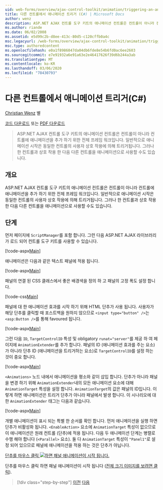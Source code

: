 ```yaml
---
uid: web-forms/overview/ajax-control-toolkit/animation/triggering-an-animation-in-another-control-cs
title: 다른 컨트롤에서 애니메이션 트리거 (C#) | Microsoft Docs
author: wenz
description: ASP.NET AJAX 컨트롤 도구 키트의 애니메이션 컨트롤은 컨트롤이 아니라 컨트롤에 애니메이션을 추가 하기 위한 전체 프레임 워크입니다. 일반적으로 시작 하는 중 ...
ms.author: riande
ms.date: 06/02/2008
ms.assetid: e5d99c2b-d8ee-413c-80d5-c120cffb0a4c
msc.legacyurl: /web-forms/overview/ajax-control-toolkit/animation/triggering-an-animation-in-another-control-cs
msc.type: authoredcontent
ms.openlocfilehash: e0a1f8986047da04db6fde8e54b6fd0ac6ee2603
ms.sourcegitcommit: e7e91932a6e91a63e2e46417626f39d6b244a3ab
ms.translationtype: MT
ms.contentlocale: ko-KR
ms.lasthandoff: 03/06/2020
ms.locfileid: "78430793"
---
```

# <a name="triggering-an-animation-in-another-control-c"></a>다른 컨트롤에서 애니메이션 트리거(C#)

[Christian Wenz](https://github.com/wenz) 별

[코드 다운로드](https://download.microsoft.com/download/f/9/a/f9a26acd-8df4-4484-8a18-199e4598f411/Animation8.cs.zip) 또는 [PDF 다운로드](https://download.microsoft.com/download/6/7/1/6718d452-ff89-4d3f-a90e-c74ec2d636a3/animation8CS.pdf)

> ASP.NET AJAX 컨트롤 도구 키트의 애니메이션 컨트롤은 컨트롤이 아니라 컨트롤에 애니메이션을 추가 하기 위한 전체 프레임 워크입니다. 일반적으로 애니메이션 시작은 동일한 컨트롤의 사용자 상호 작용에 의해 트리거됩니다. 그러나 한 컨트롤과 상호 작용 한 다음 다른 컨트롤을 애니메이션으로 사용할 수도 있습니다.

## <a name="overview"></a>개요

ASP.NET AJAX 컨트롤 도구 키트의 애니메이션 컨트롤은 컨트롤이 아니라 컨트롤에 애니메이션을 추가 하기 위한 전체 프레임 워크입니다. 일반적으로 애니메이션 시작은 동일한 컨트롤의 사용자 상호 작용에 의해 트리거됩니다. 그러나 한 컨트롤과 상호 작용 한 다음 다른 컨트롤을 애니메이션으로 사용할 수도 있습니다.

## <a name="steps"></a>단계

먼저 페이지에 `ScriptManager`를 포함 합니다. 그런 다음 ASP.NET AJAX 라이브러리가 로드 되어 컨트롤 도구 키트를 사용할 수 있습니다.

[!code-aspx[Main](triggering-an-animation-in-another-control-cs/samples/sample1.aspx)]

애니메이션은 다음과 같은 텍스트 패널에 적용 됩니다.

[!code-aspx[Main](triggering-an-animation-in-another-control-cs/samples/sample2.aspx)]

패널의 연결 된 CSS 클래스에서 좋은 배경색을 정의 하 고 패널의 고정 폭도 설정 합니다.

[!code-css[Main](triggering-an-animation-in-another-control-cs/samples/sample3.css)]

패널에 대 한 애니메이션 효과를 시작 하기 위해 HTML 단추가 사용 됩니다. 사용자가 해당 단추를 클릭할 때 포스트백을 원하지 않으므로 `<input type="button" />`는 `<asp:Button />`를 통해 favoured 됩니다.

[!code-aspx[Main](triggering-an-animation-in-another-control-cs/samples/sample4.aspx)]

그런 다음 `ID`, `TargetControlID` 특성 및 obligatory `runat="server"`를 제공 하 여 페이지에 `AnimationExtender`를 추가 합니다. 패널의 ID (애니메이션 효과를 주는 요소)가 아니라 단추 ID (애니메이션을 트리거하는 요소)로 `TargetControlID`를 설정 하는 것이 중요 합니다.

[!code-aspx[Main](triggering-an-animation-in-another-control-cs/samples/sample5.aspx)]

`<Animations>` 노드 내에서 애니메이션을 평소와 같이 삽입 합니다. 단추가 아니라 패널을 변경 하기 위해 `AnimationExtender`내의 모든 애니메이션 요소에 대해 `AnimationTarget` 특성을 설정 합니다. `AnimationTarget`의 값은 패널의 ID입니다. 이렇게 하면 애니메이션은 트리거 단추가 아니라 패널에서 발생 합니다. 이 시나리오에 대 한 `AnimationExtender` 태그는 다음과 같습니다.

[!code-aspx[Main](triggering-an-animation-in-another-control-cs/samples/sample6.aspx)]

개별 애니메이션이 표시 되는 특별 한 순서를 확인 합니다. 먼저 애니메이션을 실행 하면 단추가 비활성화 됩니다. `<EnableAction>` 요소에 `AnimationTarget` 특성이 없으므로이 애니메이션은 원래 컨트롤 (단추)에 적용 됩니다. 다음 두 애니메이션 단계는 병렬로 수행 해야 합니다 (`<Parallel>` 요소). 둘 다 `AnimationTarget` 특성이 `"Panel1"`로 설정 되어 있으므로 패널에 애니메이션을 적용 하는 것은 단추가 아닙니다.

[단추를 마우스 클릭 ![하면 패널 애니메이션이 시작 됩니다.](triggering-an-animation-in-another-control-cs/_static/image2.png)](triggering-an-animation-in-another-control-cs/_static/image1.png)

단추를 마우스 클릭 하면 패널 애니메이션이 시작 됩니다 ([전체 크기 이미지를 보려면 클릭](triggering-an-animation-in-another-control-cs/_static/image3.png)).

> [!div class="step-by-step"]
> [이전](disabling-actions-during-animation-cs.md)
> [다음](modifying-animations-from-the-server-side-cs.md)
